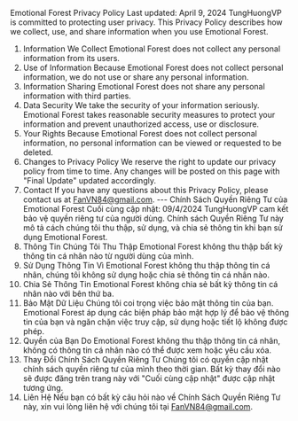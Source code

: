 Emotional Forest Privacy Policy
Last updated: April 9, 2024
TungHuongVP is committed to protecting user privacy. This Privacy Policy describes how we collect, use, and share information when you use Emotional Forest.
1. Information We Collect
Emotional Forest does not collect any personal information from its users.
2. Use of Information
Because Emotional Forest does not collect personal information, we do not use or share any personal information.
3. Information Sharing
Emotional Forest does not share any personal information with third parties.
4. Data Security
We take the security of your information seriously. Emotional Forest takes reasonable security measures to protect your information and prevent unauthorized access, use or disclosure.
5. Your Rights
Because Emotional Forest does not collect personal information, no personal information can be viewed or requested to be deleted.
6. Changes to Privacy Policy
We reserve the right to update our privacy policy from time to time. Any changes will be posted on this page with "Final Update" updated accordingly.
7. Contact
If you have any questions about this Privacy Policy, please contact us at FanVN84@gmail.com.
                                                                   ---
Chính Sách Quyền Riêng Tư của Emotional Forest
Cuối cùng cập nhật: 09/4/2024
TungHuongVP cam kết bảo vệ quyền riêng tư của người dùng. Chính sách Quyền Riêng Tư này mô tả cách chúng tôi thu thập, sử dụng, và chia sẻ thông tin khi bạn sử dụng Emotional Forest.
1. Thông Tin Chúng Tôi Thu Thập
Emotional Forest không thu thập bất kỳ thông tin cá nhân nào từ người dùng của mình.
2. Sử Dụng Thông Tin
Vì Emotional Forest không thu thập thông tin cá nhân, chúng tôi không sử dụng hoặc chia sẻ thông tin cá nhân nào.
3. Chia Sẻ Thông Tin
Emotional Forest không chia sẻ bất kỳ thông tin cá nhân nào với bên thứ ba.
4. Bảo Mật Dữ Liệu
Chúng tôi coi trọng việc bảo mật thông tin của bạn. Emotional Forest áp dụng các biện pháp bảo mật hợp lý để bảo vệ thông tin của bạn và ngăn chặn việc truy cập, sử dụng hoặc tiết lộ không được phép.
5. Quyền của Bạn
Do Emotional Forest không thu thập thông tin cá nhân, không có thông tin cá nhân nào có thể được xem hoặc yêu cầu xóa.
6. Thay Đổi Chính Sách Quyền Riêng Tư
Chúng tôi có quyền cập nhật chính sách quyền riêng tư của mình theo thời gian. Bất kỳ thay đổi nào sẽ được đăng trên trang này với "Cuối cùng cập nhật" được cập nhật tương ứng.
7. Liên Hệ
Nếu bạn có bất kỳ câu hỏi nào về Chính Sách Quyền Riêng Tư này, xin vui lòng liên hệ với chúng tôi tại FanVN84@gmail.com.

